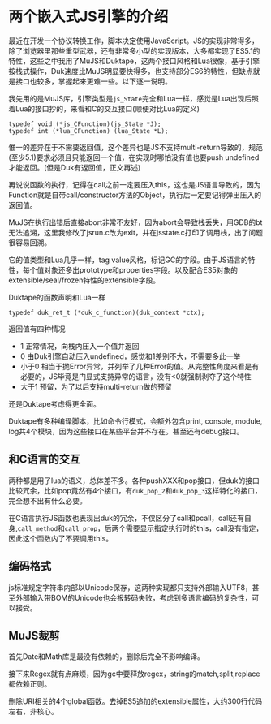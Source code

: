 # 两个嵌入式JS引擎的介绍

最近在开发一个协议转换工作，脚本决定使用JavaScript。JS的实现非常得多，除了浏览器里那些重型武器，还有非常多小型的实现版本，大多都实现了ES5.1的特性，这些之中我用了MuJS和Duktape，这两个接口风格和Lua很像，基于引擎按栈式操作，Duk速度比MuJS明显要快得多，也支持部分ES6的特性，但缺点就是接口也较多，掌握起来更难一些。以下逐一说明。

我先用的是MuJS库，引擎类型是`js_State`完全和Lua一样，感觉是Lua出现后照着Lua的接口抄的，来看和C的交互接口(顺便对比Lua的定义)

```
typedef void (*js_CFunction)(js_State *J);
typedef int (*lua_CFunction) (lua_State *L);
```

惟一的差异在于不需要返回值，这个差异也是JS不支持multi-return导致的，规范(至少5.1)要求必须且只能返回一个值，在实现时哪怕没有值也要push undefined才能返回。(但是Duk有返回值，正文再述)

再说说函数的执行，记得在call之前一定要压入this，这也是JS语言导致的，因为Function就是自带call/constructor方法的Object，执行后一定要记得弹出压入的返回值。

MuJS在执行出错后直接abort非常不友好，因为abort会导致栈丢失，用GDB的bt无法追溯，这里我修改了jsrun.c改为exit，并在jsstate.c打印了调用栈，出了问题很容易回溯。

它的值类型和Lua几乎一样，tag value风格，标记GC的字段。由于JS语言的特性，每个值对象还多出prototype和properties字段。以及配合ES5对象的extensible/seal/frozen特性的extensible字段。

Duktape的函数声明和Lua一样

`typedef duk_ret_t (*duk_c_function)(duk_context *ctx);`

返回值有四种情况

* 1 正常情况，向栈内压入一个值并返回
* 0 由Duk引擎自动压入undefined，感觉和1差别不大，不需要多此一举
* 小于0 相当于抛Error异常，并列举了几种Error的值。从完整性角度来看是有必要的，JS毕竟是门显式支持异常的语言，没有<0就强制剥夺了这个特性
* 大于1 预留，为了以后支持multi-return做的预留

还是Duktape考虑得更全面。

Duktape有多种编译脚本，比如命令行模式，会额外包含print, console, module, log共4个模块，因为这些接口在某些平台并不存在。甚至还有debug接口。

## 和C语言的交互

两种都是用了lua的语义，总体差不多。各种pushXXX和pop接口，但duk的接口比较冗余，比如pop竟然有4个接口，有`duk_pop_2`和`duk_pop_3`这样特化的接口，完全想不出有什么必要。

在C语言执行JS函数也表现出duk的冗余，不仅区分了call和pcall，call还有自身,`call_method`和`call_prop`，后两个需要显示指定执行时的this，call没有指定，因此这个函数内了不要调用this。

## 编码格式

js标准规定字符串内部以Unicode保存，这两种实现都只支持外部输入UTF8，甚至外部输入带BOM的Unicode也会报转码失败，考虑到多语言编码的复杂性，可以接受。

## MuJS裁剪

首先Date和Math库是最没有依赖的，删除后完全不影响编译。

接下来Regex就有点麻烦，因为gc中要释放regex，string的match,split,replace都依赖正则。

删除URI相关的4个global函数。去掉ES5追加的extensible属性，大约300行代码左右，非核心。